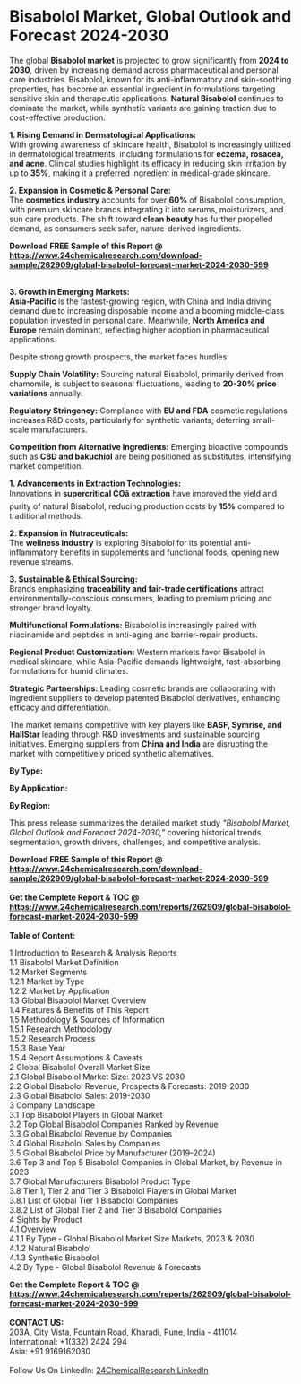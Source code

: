 <h1>Bisabolol Market, Global Outlook and Forecast 2024-2030</h1><p>The global <strong>Bisabolol market</strong> is projected to grow significantly from <strong>2024 to 2030</strong>, driven by increasing demand across pharmaceutical and personal care industries. Bisabolol, known for its anti-inflammatory and skin-soothing properties, has become an essential ingredient in formulations targeting sensitive skin and therapeutic applications. <strong>Natural Bisabolol</strong> continues to dominate the market, while synthetic variants are gaining traction due to cost-effective production.</p><p><strong>1. Rising Demand in Dermatological Applications:</strong><br>
With growing awareness of skincare health, Bisabolol is increasingly utilized in dermatological treatments, including formulations for <strong>eczema, rosacea, and acne</strong>. Clinical studies highlight its efficacy in reducing skin irritation by up to <strong>35%</strong>, making it a preferred ingredient in medical-grade skincare.</p><p><strong>2. Expansion in Cosmetic &amp; Personal Care:</strong><br>
The <strong>cosmetics industry</strong> accounts for over <strong>60%</strong> of Bisabolol consumption, with premium skincare brands integrating it into serums, moisturizers, and sun care products. The shift toward <strong>clean beauty</strong> has further propelled demand, as consumers seek safer, nature-derived ingredients.</p><div><b>Download FREE Sample of this Report @ 
            <a href="https://www.24chemicalresearch.com/download-sample/262909/global-bisabolol-forecast-market-2024-2030-599">
            https://www.24chemicalresearch.com/download-sample/262909/global-bisabolol-forecast-market-2024-2030-599</a></b></div><br><p><strong>3. Growth in Emerging Markets:</strong><br>
<strong>Asia-Pacific</strong> is the fastest-growing region, with China and India driving demand due to increasing disposable income and a booming middle-class population invested in personal care. Meanwhile, <strong>North America and Europe</strong> remain dominant, reflecting higher adoption in pharmaceutical applications.</p><p>Despite strong growth prospects, the market faces hurdles:</p><p><strong>Supply Chain Volatility:</strong> Sourcing natural Bisabolol, primarily derived from chamomile, is subject to seasonal fluctuations, leading to <strong>20-30% price variations</strong> annually.</p><p><strong>Regulatory Stringency:</strong> Compliance with <strong>EU and FDA</strong> cosmetic regulations increases R&amp;D costs, particularly for synthetic variants, deterring small-scale manufacturers.</p><p><strong>Competition from Alternative Ingredients:</strong> Emerging bioactive compounds such as <strong>CBD and bakuchiol</strong> are being positioned as substitutes, intensifying market competition.</p><p><strong>1. Advancements in Extraction Technologies:</strong><br>
Innovations in <strong>supercritical COâ extraction</strong> have improved the yield and purity of natural Bisabolol, reducing production costs by <strong>15%</strong> compared to traditional methods.</p><p><strong>2. Expansion in Nutraceuticals:</strong><br>
The <strong>wellness industry</strong> is exploring Bisabolol for its potential anti-inflammatory benefits in supplements and functional foods, opening new revenue streams.</p><p><strong>3. Sustainable &amp; Ethical Sourcing:</strong><br>
Brands emphasizing <strong>traceability and fair-trade certifications</strong> attract environmentally-conscious consumers, leading to premium pricing and stronger brand loyalty.</p><p><strong>Multifunctional Formulations:</strong> Bisabolol is increasingly paired with niacinamide and peptides in anti-aging and barrier-repair products.</p><p><strong>Regional Product Customization:</strong> Western markets favor Bisabolol in medical skincare, while Asia-Pacific demands lightweight, fast-absorbing formulations for humid climates.</p><p><strong>Strategic Partnerships:</strong> Leading cosmetic brands are collaborating with ingredient suppliers to develop patented Bisabolol derivatives, enhancing efficacy and differentiation.</p><p>The market remains competitive with key players like <strong>BASF, Symrise, and HallStar</strong> leading through R&amp;D investments and sustainable sourcing initiatives. Emerging suppliers from <strong>China and India</strong> are disrupting the market with competitively priced synthetic alternatives.</p><p><strong>By Type:</strong></p><p><strong>By Application:</strong></p><p><strong>By Region:</strong></p><p>This press release summarizes the detailed market study <em>"Bisabolol Market, Global Outlook and Forecast 2024-2030,"</em> covering historical trends, segmentation, growth drivers, challenges, and competitive analysis.</p><div><b>Download FREE Sample of this Report @ 
            <a href="https://www.24chemicalresearch.com/download-sample/262909/global-bisabolol-forecast-market-2024-2030-599">
            https://www.24chemicalresearch.com/download-sample/262909/global-bisabolol-forecast-market-2024-2030-599</a></b></div><br><div><b>Get the Complete Report & TOC @ 
            <a href="https://www.24chemicalresearch.com/reports/262909/global-bisabolol-forecast-market-2024-2030-599">
            https://www.24chemicalresearch.com/reports/262909/global-bisabolol-forecast-market-2024-2030-599</a></b></div><br>
            <b>Table of Content:</b><p>1 Introduction to Research & Analysis Reports<br />
    1.1 Bisabolol Market Definition<br />
    1.2 Market Segments<br />
        1.2.1 Market by Type<br />
        1.2.2 Market by Application<br />
    1.3 Global Bisabolol Market Overview<br />
    1.4 Features & Benefits of This Report<br />
    1.5 Methodology & Sources of Information<br />
        1.5.1 Research Methodology<br />
        1.5.2 Research Process<br />
        1.5.3 Base Year<br />
        1.5.4 Report Assumptions & Caveats<br />
2 Global Bisabolol Overall Market Size<br />
    2.1 Global Bisabolol Market Size: 2023 VS 2030<br />
    2.2 Global Bisabolol Revenue, Prospects & Forecasts: 2019-2030<br />
    2.3 Global Bisabolol Sales: 2019-2030<br />
3 Company Landscape<br />
    3.1 Top Bisabolol Players in Global Market<br />
    3.2 Top Global Bisabolol Companies Ranked by Revenue<br />
    3.3 Global Bisabolol Revenue by Companies<br />
    3.4 Global Bisabolol Sales by Companies<br />
    3.5 Global Bisabolol Price by Manufacturer (2019-2024)<br />
    3.6 Top 3 and Top 5 Bisabolol Companies in Global Market, by Revenue in 2023<br />
    3.7 Global Manufacturers Bisabolol Product Type<br />
    3.8 Tier 1, Tier 2 and Tier 3 Bisabolol Players in Global Market<br />
        3.8.1 List of Global Tier 1 Bisabolol Companies<br />
        3.8.2 List of Global Tier 2 and Tier 3 Bisabolol Companies<br />
4 Sights by Product<br />
    4.1 Overview<br />
        4.1.1 By Type - Global Bisabolol Market Size Markets, 2023 & 2030<br />
        4.1.2 Natural Bisabolol<br />
        4.1.3 Synthetic Bisabolol<br />
    4.2 By Type - Global Bisabolol Revenue & Forecasts<br />
     </p><div><b>Get the Complete Report & TOC @ 
            <a href="https://www.24chemicalresearch.com/reports/262909/global-bisabolol-forecast-market-2024-2030-599">
            https://www.24chemicalresearch.com/reports/262909/global-bisabolol-forecast-market-2024-2030-599</a></b></div><br><b>CONTACT US:</b><br>
            203A, City Vista, Fountain Road, Kharadi, Pune, India - 411014<br>
            International: +1(332) 2424 294<br>
            Asia: +91 9169162030 <br><br>
            Follow Us On LinkedIn: <a href="https://www.linkedin.com/company/24chemicalresearch/">24ChemicalResearch LinkedIn</a>